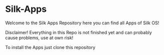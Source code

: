 # Silk-Apps
Welcome to the Silk Apps Repository here you can find all Apps of Silk OS!

Disclaimer! Everything in this Repo is not finished yet and can probably cause problems, use at own risk!

To install the Apps just clone this repository

